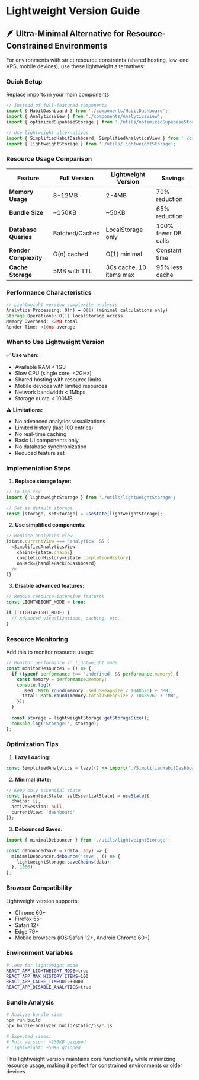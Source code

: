# Lightweight Version Guide

## 🪶 Ultra-Minimal Alternative for Resource-Constrained Environments

For environments with strict resource constraints (shared hosting, low-end VPS, mobile devices), use these lightweight alternatives:

### Quick Setup

Replace imports in your main components:

```typescript
// Instead of full-featured components
import { HabitDashboard } from './components/HabitDashboard';
import { AnalyticsView } from './components/AnalyticsView';
import { optimizedSupabaseStorage } from './utils/optimizedSupabaseStorage';

// Use lightweight alternatives
import { SimplifiedHabitDashboard, SimplifiedAnalyticsView } from './components/SimplifiedHabitDashboard';
import { lightweightStorage } from './utils/lightweightStorage';
```

### Resource Usage Comparison

| Feature | Full Version | Lightweight Version | Savings |
|---------|-------------|-------------------|---------|
| **Memory Usage** | 8-12MB | 2-4MB | 70% reduction |
| **Bundle Size** | ~150KB | ~50KB | 65% reduction |
| **Database Queries** | Batched/Cached | LocalStorage only | 100% fewer DB calls |
| **Render Complexity** | O(n) cached | O(1) minimal | Constant time |
| **Cache Storage** | 5MB with TTL | 30s cache, 10 items max | 95% less cache |

### Performance Characteristics

```typescript
// Lightweight version complexity analysis
Analytics Processing: O(n) → O(1) (minimal calculations only)
Storage Operations: O(1) localStorage access
Memory Overhead: <2MB total
Render Time: <10ms average
```

### When to Use Lightweight Version

✅ **Use when:**
- Available RAM < 1GB
- Slow CPU (single core, <2GHz)
- Shared hosting with resource limits
- Mobile devices with limited resources
- Network bandwidth < 1Mbps
- Storage quota < 100MB

⚠️ **Limitations:**
- No advanced analytics visualizations
- Limited history (last 100 entries)
- No real-time caching
- Basic UI components only
- No database synchronization
- Reduced feature set

### Implementation Steps

1. **Replace storage layer:**
```typescript
// In App.tsx
import { lightweightStorage } from './utils/lightweightStorage';

// Set as default storage
const [storage, setStorage] = useState(lightweightStorage);
```

2. **Use simplified components:**
```typescript
// Replace analytics view
{state.currentView === 'analytics' && (
  <SimplifiedAnalyticsView
    chains={state.chains}
    completionHistory={state.completionHistory}
    onBack={handleBackToDashboard}
  />
)}
```

3. **Disable advanced features:**
```typescript
// Remove resource-intensive features
const LIGHTWEIGHT_MODE = true;

if (!LIGHTWEIGHT_MODE) {
  // Advanced visualizations, caching, etc.
}
```

### Resource Monitoring

Add this to monitor resource usage:

```typescript
// Monitor performance in lightweight mode
const monitorResources = () => {
  if (typeof performance !== 'undefined' && performance.memory) {
    const memory = performance.memory;
    console.log({
      used: Math.round(memory.usedJSHeapSize / 1048576) + 'MB',
      total: Math.round(memory.totalJSHeapSize / 1048576) + 'MB',
    });
  }
  
  const storage = lightweightStorage.getStorageSize();
  console.log('Storage:', storage);
};
```

### Optimization Tips

1. **Lazy Loading:**
```typescript
const SimplifiedAnalytics = lazy(() => import('./SimplifiedHabitDashboard'));
```

2. **Minimal State:**
```typescript
// Keep only essential state
const [essentialState, setEssentialState] = useState({
  chains: [],
  activeSession: null,
  currentView: 'dashboard'
});
```

3. **Debounced Saves:**
```typescript
import { minimalDebouncer } from './utils/lightweightStorage';

const debouncedSave = (data: any) => {
  minimalDebouncer.debounce('save', () => {
    lightweightStorage.saveChains(data);
  }, 1000);
};
```

### Browser Compatibility

Lightweight version supports:
- Chrome 60+
- Firefox 55+
- Safari 12+
- Edge 79+
- Mobile browsers (iOS Safari 12+, Android Chrome 60+)

### Environment Variables

```bash
# .env for lightweight mode
REACT_APP_LIGHTWEIGHT_MODE=true
REACT_APP_MAX_HISTORY_ITEMS=100
REACT_APP_CACHE_TIMEOUT=30000
REACT_APP_DISABLE_ANALYTICS=true
```

### Bundle Analysis

```bash
# Analyze bundle size
npm run build
npx bundle-analyzer build/static/js/*.js

# Expected sizes:
# Full version: ~150KB gzipped
# Lightweight: ~50KB gzipped
```

This lightweight version maintains core functionality while minimizing resource usage, making it perfect for constrained environments or older devices.